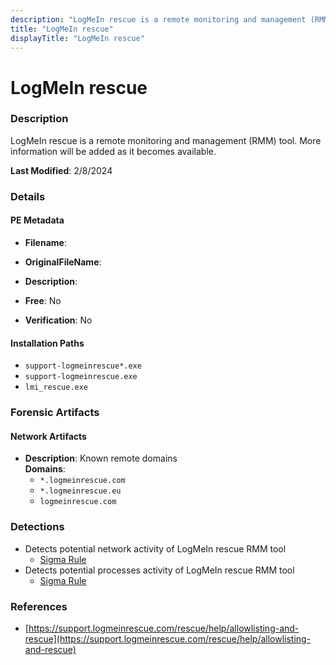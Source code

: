 ```yaml
---
description: "LogMeIn rescue is a remote monitoring and management (RMM) tool. More information will be added as it becomes available."
title: "LogMeIn rescue"
displayTitle: "LogMeIn rescue"
---
```




# LogMeIn rescue


### Description

LogMeIn rescue is a remote monitoring and management (RMM) tool. More information will be added as it becomes available.



**Last Modified**: 2/8/2024

### Details


#### PE Metadata
- **Filename**: 
- **OriginalFileName**: 
- **Description**: 


- **Free**: No

- **Verification**: No




#### Installation Paths
- `support-logmeinrescue*.exe`
- `support-logmeinrescue.exe`
- `lmi_rescue.exe`

### Forensic Artifacts




#### Network Artifacts
- **Description**: Known remote domains
<br/>**Domains**:
    - `*.logmeinrescue.com`
    - `*.logmeinrescue.eu`
    - `logmeinrescue.com`


### Detections
- Detects potential network activity of LogMeIn rescue RMM tool
  - [Sigma Rule](https://github.com/magicsword-io/LOLRMM/blob/main/detections/sigma/logmein_rescue_network_sigma.yml)
- Detects potential processes activity of LogMeIn rescue RMM tool
  - [Sigma Rule](https://github.com/magicsword-io/LOLRMM/blob/main/detections/sigma/logmein_rescue_processes_sigma.yml)

### References
- [https://support.logmeinrescue.com/rescue/help/allowlisting-and-rescue](https://support.logmeinrescue.com/rescue/help/allowlisting-and-rescue)


